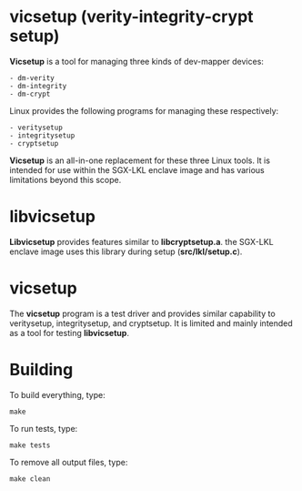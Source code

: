 vicsetup (verity-integrity-crypt setup)
=======================================

**Vicsetup** is a tool for managing three kinds of dev-mapper devices:

    - dm-verity
    - dm-integrity
    - dm-crypt

Linux provides the following programs for managing these respectively:

    - veritysetup
    - integritysetup
    - cryptsetup

**Vicsetup** is an all-in-one replacement for these three Linux tools. It is
intended for use within the SGX-LKL enclave image and has various limitations
beyond this scope.

libvicsetup
===========

**Libvicsetup** provides features similar to **libcryptsetup.a**. the SGX-LKL
enclave image uses this library during setup (**src/lkl/setup.c**).

vicsetup
========

The **vicsetup** program is a test driver and provides similar capability to
veritysetup, integritysetup, and cryptsetup. It is limited and mainly intended
as a tool for testing **libvicsetup**.

Building
========

To build everything, type:

```
make
```

To run tests, type:

```
make tests
```

To remove all output files, type:

```
make clean
```
